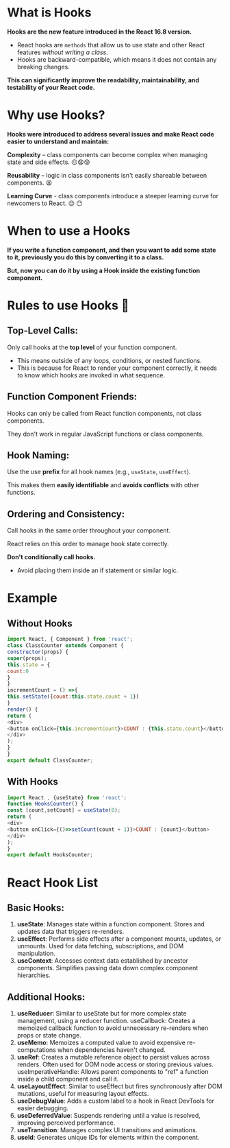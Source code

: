 # What is Hooks
**Hooks are the new feature introduced in the React 16.8 version.**  
- React hooks are ``methods`` that allow us to use state and other React features *without writing a class*. 
- Hooks are backward-compatible, which means it does not contain any breaking changes.

**This can significantly improve the readability, maintainability, and testability of your React code.**
# Why use Hooks?
**Hooks were introduced to address several issues and make React code easier to understand and maintain:**

**Complexity** – class components can become complex when managing state and side effects. :confounded::anguished::cold_sweat:

**Reusability** – logic in class components isn't easily shareable between components. :tired_face:

**Learning Curve** - class components introduce a steeper learning curve for newcomers to React. :persevere: :no_mouth:
# When to use a Hooks
**If you write a function component, and then you want to add some state to it, previously you do this by converting it to a class.**  

**But, now you can do it by using a Hook inside the existing function component.**

# Rules to use Hooks :book:
## Top-Level Calls:

Only call hooks at the **top level** of your function component. 
- This means outside of any loops, conditions, or nested functions.
- This is because for React to render your component correctly, it needs to know which hooks are invoked in what sequence.  
## Function Component Friends:
Hooks can only be called from React function components, not class components.

They don't work in regular JavaScript functions or class components.
## Hook Naming:

Use the use **prefix** for all hook names (e.g., ``useState``, ``useEffect``).

This makes them **easily identifiable** and **avoids conflicts** with other functions.
## Ordering and Consistency:

Call hooks in the same order throughout your component.  

React relies on this order to manage hook state correctly.

**Don't conditionally call hooks.**
- Avoid placing them inside an if statement or similar logic.

# Example
## Without Hooks
```javascript
import React, { Component } from 'react';
class ClassCounter extends Component {
constructor(props) {
super(props);
this.state = {
count:0
}
}
incrementCount = () =>{
this.setState({count:this.state.count + 1})
}
render() {
return (
<div>
<button onClick={this.incrementCount}>COUNT : {this.state.count}</button>
</div>
);
}
}
export default ClassCounter;
```
## With Hooks
``` javascript
import React , {useState} from 'react';
function HooksCounter() {
const [count,setCount] = useState(0);
return (
<div>
<button onClick={()=>setCount(count + 1)}>COUNT : {count}</button>
</div>
);
}
export default HooksCounter;
```
# React Hook List
## Basic Hooks:

1. **useState**: Manages state within a function component. Stores and updates data that triggers re-renders.
2. **useEffect**: Performs side effects after a component mounts, updates, or unmounts. Used for data fetching, subscriptions, and DOM manipulation.
3. **useContext**: Accesses context data established by ancestor components. Simplifies passing data down complex component hierarchies.
## Additional Hooks:

1. **useReducer**: Similar to useState but for more complex state management, using a reducer function.
useCallback: Creates a memoized callback function to avoid unnecessary re-renders when props or state change.
2. **useMemo**: Memoizes a computed value to avoid expensive re-computations when dependencies haven't changed.
3. **useRef**: Creates a mutable reference object to persist values across renders. Often used for DOM node access or storing previous values.
useImperativeHandle: Allows parent components to "ref" a function inside a child component and call it.
4. **useLayoutEffect**: Similar to useEffect but fires synchronously after DOM mutations, useful for measuring layout effects.
5. **useDebugValue**: Adds a custom label to a hook in React DevTools for easier debugging.
6. **useDeferredValue**: Suspends rendering until a value is resolved, improving perceived performance.
7. **useTransition**: Manages complex UI transitions and animations.
8. **useId**: Generates unique IDs for elements within the component.